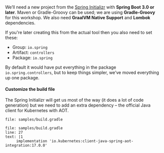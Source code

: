 We’ll need a new project from the [Spring Initializr](https://start.spring.io/) with **Spring Boot 3.0 or later**. Maven or Gradle-Groovy can be used; we are using **Gradle-Groovy** for this workshop. We also need **GraalVM Native Support** and **Lombok** dependencies.

If you're later creating this from the actual tool then you also need to set these:

- Group: `io.spring`
- Artifact: `controllers`
- Package: `io.spring`

By default it would have put everything in the package `io.spring.controllers`, but to keep things simpler, we’ve moved everything up one package.

#### Customize the build file
The Spring Initializr will get us most of the way (it does a lot of code generation) but we need to add an extra dependency – the official Java client for Kubernetes with AOT.

```editor:open-file
file: samples/build.gradle
```

```editor:insert-lines-before-line
file: samples/build.gradle
line: 27
text: |1
     implementation 'io.kubernetes:client-java-spring-aot-integration:17.0.0'
```
